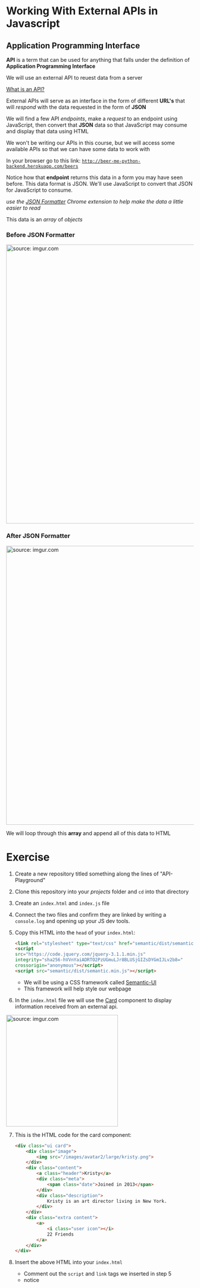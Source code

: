 # Working With External APIs in Javascript

## **A**pplication **P**rogramming **I**nterface

**API** is a term that can be used for anything that falls under the definition of **Application Programming Interface**

We will use an external API to reuest data from a server

[What is an API?](https://medium.freecodecamp.org/what-is-an-api-in-english-please-b880a3214a82)

External APIs will serve as an interface in the form of different **URL's** that will *respond* with the data requested in the form of **JSON**

We will find a few API *endpoints*, make a *request* to an endpoint using JavaScript, then convert that **JSON** data so that JavaScript may consume and display that data using HTML

We won't be writing our APIs in this course, but we will access some available APIs so that we can have some data to work with

In your browser go to this link: [`http://beer-me-python-backend.herokuapp.com/beers`](http://beer-me-python-backend.herokuapp.com/beers)

Notice how that **endpoint** returns this data in a form you may have seen before. This data format is JSON. We'll use JavaScript to convert that JSON for JavaScript to consume. 

*use the [JSON Formatter](https://chrome.google.com/webstore/detail/json-formatter/bcjindcccaagfpapjjmafapmmgkkhgoa?hl=en) Chrome extension to help make the data a little easier to read*

This data is an *array* of *objects*

### Before JSON Formatter
<img src="https://i.imgur.com/GAZ15Xk.png" title="source: imgur.com" width="750"/>

### After JSON Formatter
<img src="https://i.imgur.com/ImLVjHm.png" title="source: imgur.com" width="750" />

We will loop through this **array** and append all of this data to HTML


# Exercise

1. Create a new repository titled something along the lines of "API-Playground"



2. Clone this repository into your *projects* folder and `cd` into that directory



3. Create an `index.html` and `index.js` file



4. Connect the two files and confirm they are linked by writing a `console.log` and opening up your JS dev tools.



5. Copy this HTML into the `head` of your `index.html`:

    ```html
    <link rel="stylesheet" type="text/css" href="semantic/dist/semantic.min.css">
    <script
    src="https://code.jquery.com/jquery-3.1.1.min.js"
    integrity="sha256-hVVnYaiADRTO2PzUGmuLJr8BLUSjGIZsDYGmIJLv2b8="
    crossorigin="anonymous"></script>
    <script src="semantic/dist/semantic.min.js"></script>
    ```
    - We will be using a CSS framework called [Semantic-UI](https://semantic-ui.com/introduction/getting-started.html)
    - This framework will help style our webpage



6. In the `index.html` file we will use the [Card](https://semantic-ui.com/views/card.html) component to display information received from an external api.

<img src="https://i.imgur.com/VSctiN7.png" title="source: imgur.com" width="300" />


7. This is the HTML code for the card component:

    ```html
    <div class="ui card">
        <div class="image">
            <img src="/images/avatar2/large/kristy.png">
        </div>
        <div class="content">
            <a class="header">Kristy</a>
            <div class="meta">
                <span class="date">Joined in 2013</span>
            </div>
            <div class="description">
                Kristy is an art director living in New York.
            </div>
        </div>
        <div class="extra content">
            <a>
                <i class="user icon"></i>
                22 Friends
            </a>
        </div>
    </div>
    ```


8. Insert the above HTML into your `index.html`
    - Comment out the `script` and `link` tags we inserted in step 5
    - notice

